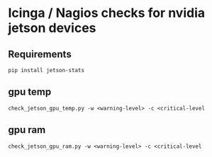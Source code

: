 # Icinga / Nagios checks for nvidia jetson devices

## Requirements

```pip install jetson-stats```

## gpu temp

```check_jetson_gpu_temp.py -w <warning-level> -c <critical-level```

## gpu ram

```check_jetson_gpu_ram.py -w <warning-level> -c <critical-level```